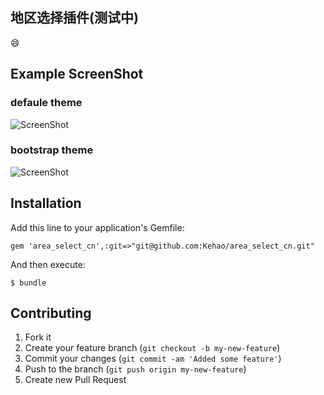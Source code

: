 ## 地区选择插件(测试中)
:smile:
## Example ScreenShot
### defaule theme
![ScreenShot](https://raw.github.com/Kehao/area_select_cn/master/vendor/assets/images/area_select_cn/default-theme.png)

### bootstrap theme
![ScreenShot](https://raw.github.com/Kehao/area_select_cn/master/vendor/assets/images/area_select_cn/bootstrap-theme.png)

## Installation

Add this line to your application's Gemfile:

    gem 'area_select_cn',:git=>"git@github.com:Kehao/area_select_cn.git"

And then execute:

    $ bundle

## Contributing

1. Fork it
2. Create your feature branch (`git checkout -b my-new-feature`)
3. Commit your changes (`git commit -am 'Added some feature'`)
4. Push to the branch (`git push origin my-new-feature`)
5. Create new Pull Request

